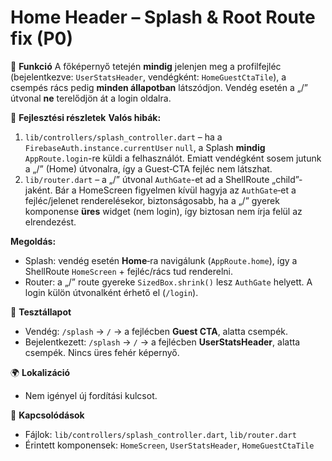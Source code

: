 # Home Header – Splash & Root Route fix (P0)

🎯 **Funkció**
A főképernyő tetején **mindig** jelenjen meg a profilfejléc (bejelentkezve: `UserStatsHeader`, vendégként: `HomeGuestCtaTile`), a csempés rács pedig **minden állapotban** látszódjon. Vendég esetén a „/” útvonal **ne** terelődjön át a login oldalra.

🧠 **Fejlesztési részletek**
**Valós hibák:**

1. `lib/controllers/splash_controller.dart` – ha a `FirebaseAuth.instance.currentUser` `null`, a Splash **mindig** `AppRoute.login`-re küldi a felhasználót. Emiatt vendégként sosem jutunk a „/” (Home) útvonalra, így a Guest‑CTA fejléc nem látszhat.
2. `lib/router.dart` – a „/” útvonal `AuthGate`-et ad a ShellRoute „child”-jaként. Bár a HomeScreen figyelmen kívül hagyja az `AuthGate`‑et a fejléc/jelenet renderelésekor, biztonságosabb, ha a „/” gyerek komponense **üres** widget (nem login), így biztosan nem írja felül az elrendezést.

**Megoldás:**

* Splash: vendég esetén **Home**‑ra navigálunk (`AppRoute.home`), így a ShellRoute `HomeScreen` + fejléc/rács tud renderelni.
* Router: a „/” route gyereke `SizedBox.shrink()` lesz `AuthGate` helyett. A login külön útvonalként érhető el (`/login`).

🧪 **Tesztállapot**

* Vendég: `/splash` → `/` → a fejlécben **Guest CTA**, alatta csempék.
* Bejelentkezett: `/splash` → `/` → a fejlécben **UserStatsHeader**, alatta csempék. Nincs üres fehér képernyő.

🌍 **Lokalizáció**

* Nem igényel új fordítási kulcsot.

📎 **Kapcsolódások**

* Fájlok: `lib/controllers/splash_controller.dart`, `lib/router.dart`
* Érintett komponensek: `HomeScreen`, `UserStatsHeader`, `HomeGuestCtaTile`
